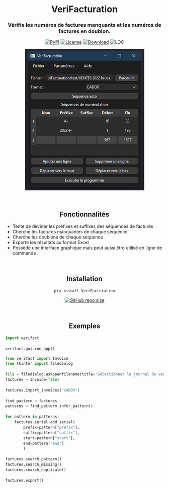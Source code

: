 <h1 align="center">VeriFacturation</h1>

<h3 align="center">Vérifie les numéros de factures manquants et les numéros de factures en doublon.</h3>

<div align="center">
    
  [![PyPI](https://img.shields.io/pypi/v/VeriFacturation?style=flat)](https://pypi.org/project/VeriFacturation)
  <a href="https://opensource.org/license/mit">![License](https://img.shields.io/badge/License-MIT-blue)</a>
  <a href="https://github.com/Atem83/VeriFacturation/archive/refs/heads/main.zip">![Download](https://img.shields.io/badge/Source_Code-Download-blue)</a>
  ![LOC](https://tokei.rs/b1/github/Atem83/VeriFacturation?category=lines)
  
</div>


<div align="center">
    
![VeriFacturation Demo](https://raw.githubusercontent.com/Atem83/VeriFacturation/main/images/image_example.png)

</div>

<br>

<h2 align="center"> Fonctionnalités </h2>

- Tente de deviner les préfixes et suffixes des séquences de factures
- Cherche les factures manquantes de chaque séquence
- Cherche les doublons de chaque séquence
- Exporte les résultats au format Excel
- Possède une interface graphique mais peut aussi être utilisé en ligne de commande

<br>

<h2 align="center"> Installation </h2>

<div align="center">

```
pip install VeriFacturation
```

[<img alt="GitHub repo size" src="https://img.shields.io/github/repo-size/Atem83/VeriFacturation?&color=green&label=Source%20Code&logo=Python&logoColor=yellow&style=for-the-badge"  width="300">](https://github.com/Atem83/VeriFacturation/archive/refs/heads/main.zip)


</div>

<br>

<h2 align="center"> Exemples </h2>

```python
import verifact

verifact.gui.run_app()
```

```python
from verifact import Invoice
from tkinter import filedialog

file = filedialog.askopenfilename(title="Sélectionner le journal de vente")
factures = Invoice(file)

factures.import_invoices("CADOR")

find_pattern = factures
patterns = find_pattern.infer_pattern()

for pattern in patterns:
    factures.serial.add_serial(
        prefix=pattern["prefix"], 
        suffix=pattern["suffix"], 
        start=pattern["start"], 
        end=pattern["end"]
        )

factures.search_pattern()
factures.search_missing()
factures.search_duplicate()

factures.export()

```
